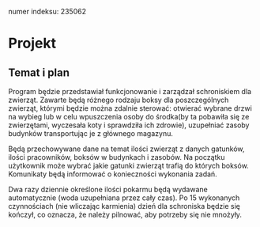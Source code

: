 numer indeksu: 235062

# Projekt

## Temat i plan
Program będzie przedstawiał funkcjonowanie i zarządzał schroniskiem dla zwierząt. Zawarte będą różnego rodzaju boksy dla poszczególnych zwierząt, którymi będzie można zdalnie sterować: otwierać wybrane drzwi na wybieg lub w celu wpuszczenia osoby do środka(by ta pobawiła się ze zwierzętami, wyczesała koty i sprawdziła ich zdrowie), uzupełniać zasoby budynków transportując je z głównego magazynu. 

Będą przechowywane dane na temat ilości zwierząt z danych gatunków, ilości pracowników, boksów w budynkach i zasobów. Na początku użytkownik może wybrać jakie gatunki zwierząt trafią do których boksów. Komunikaty będą informować o konieczności wykonania zadań.

Dwa razy dziennie określone ilości pokarmu będą wydawane automatycznie (woda uzupełniana przez cały czas). Po 15 wykonanych czynnościach (nie wliczając karmienia) dzień dla schroniska będzie się kończył, co oznacza, że należy pilnować, aby potrzeby się nie mnożyły.
